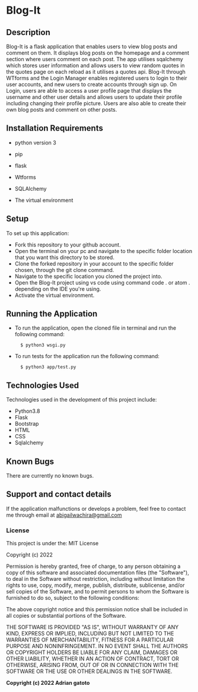 # Blog-It



## Description


Blog-It is a flask application that enables users to view blog posts and comment on them.  It displays blog posts on the homepage and a comment section where users comment on each post. The app utilises sqalchemy which stores user information and allows users to view random quotes in the quotes page on each reload as it utilises a quotes api. Blog-It through WTforms and the Login Manager enables registered users to login to their user accounts, and new users to create accounts through sign up.
 On Login, users are able to access a user profile page that displays the username and other user details and allows users to update their profile including changing their profile picture. Users are also able to create their own blog posts and comment on other posts.




## Installation Requirements

* python version 3 

* pip

* flask

* Wtforms

* SQLAlchemy

* The virtual environment

## Setup

  To set up this application:
  
  
* Fork this repository to your github account.
* Open the terminal on your pc and navigate to the specific folder location that you want this directory to be stored.
* Clone the forked repository in your account to the specific folder chosen, through the git clone command.
* Navigate to the specific location you cloned the project into.
* Open the Blog-It project using vs code using command code . or atom . depending on the IDE you're using.
* Activate the virtual environment.

## Running the Application

* To run the application, open the cloned file in terminal and run the following command:

        $ python3 wsgi.py
        
* To run tests for the application run the following command:

        $ python3 app/test.py

## Technologies Used
Technologies used in the development of this project include:

* Python3.8
* Flask
* Bootstrap
* HTML
* CSS
* Sqlalchemy

## Known Bugs
There are currently no known bugs.

## Support and contact details
If the application malfunctions or develops a problem, feel free to contact me through email at abigailwachira@gmail.com

### License

This project is under the:
MIT License

Copyright (c) 2022 

Permission is hereby granted, free of charge, to any person obtaining a copy
of this software and associated documentation files (the "Software"), to deal
in the Software without restriction, including without limitation the rights
to use, copy, modify, merge, publish, distribute, sublicense, and/or sell
copies of the Software, and to permit persons to whom the Software is
furnished to do so, subject to the following conditions:

The above copyright notice and this permission notice shall be included in all
copies or substantial portions of the Software.

THE SOFTWARE IS PROVIDED "AS IS", WITHOUT WARRANTY OF ANY KIND, EXPRESS OR
IMPLIED, INCLUDING BUT NOT LIMITED TO THE WARRANTIES OF MERCHANTABILITY,
FITNESS FOR A PARTICULAR PURPOSE AND NONINFRINGEMENT. IN NO EVENT SHALL THE
AUTHORS OR COPYRIGHT HOLDERS BE LIABLE FOR ANY CLAIM, DAMAGES OR OTHER
LIABILITY, WHETHER IN AN ACTION OF CONTRACT, TORT OR OTHERWISE, ARISING FROM,
OUT OF OR IN CONNECTION WITH THE SOFTWARE OR THE USE OR OTHER DEALINGS IN THE
SOFTWARE.

**Copyright (c) 2022 Adrian gatoto**
